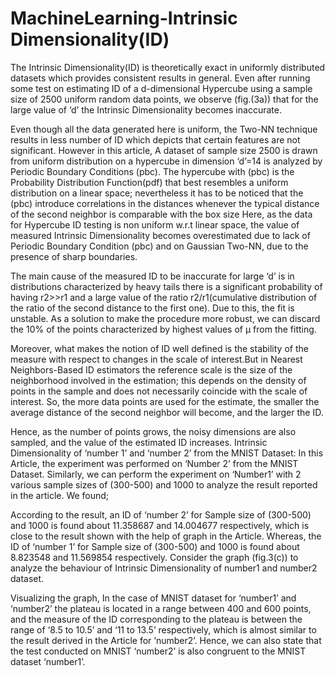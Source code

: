 # MachineLearning-Intrinsic Dimensionality(ID)
The Intrinsic Dimensionality(ID) is theoretically exact in uniformly distributed datasets which provides consistent results in general. Even after running some test on estimating ID of a d-dimensional Hypercube using a sample size of 2500 uniform random data points, we observe (fig.(3a)) that for the large value of ‘d’ the Intrinsic Dimensionality becomes inaccurate.

Even though all the data generated here is uniform, the Two-NN technique results in less number of ID which depicts that certain features are not significant. 
However in this article, A dataset of sample size 2500 is drawn from uniform distribution on a hypercube in dimension ‘d’=14 is analyzed by Periodic Boundary Conditions (pbc). The hypercube with (pbc) is the Probability Distribution Function(pdf) that best resembles a uniform distribution on a linear space; nevertheless it has to be noticed that the (pbc) introduce correlations in the distances whenever the typical distance of the second neighbor is comparable with the box size
Here,  as the data for Hypercube ID testing is non uniform w.r.t linear space, the value of measured Intrinsic Dimensionality becomes overestimated due to lack of  Periodic Boundary Condition (pbc) and on Gaussian Two-NN, due to the presence of sharp boundaries.

The main cause of the measured ID to be inaccurate for large ‘d’ is in distributions characterized by heavy tails there is a significant probability of having r2>>r1 and a large value of the ratio r2/r1(cumulative distribution of the ratio of the second distance to the first one). Due to this, the fit is unstable. As a solution to make the procedure more robust, we can discard the 10% of the points characterized by highest values of μ from the fitting.

Moreover, what makes the notion of ID well defined is the stability of the measure with respect to changes in the scale of interest.But in Nearest Neighbors-Based ID estimators the reference scale is the size of the neighborhood involved in the estimation; this depends on the density of points in the sample and does not necessarily coincide with the scale of interest. So, the more data points are used for the estimate, the smaller the average distance of the second neighbor will become, and the larger the ID.

Hence, as the number of points grows, the noisy dimensions are also sampled, and the value of the estimated ID increases.
Intrinsic Dimensionality of ‘number 1’ and ‘number 2’ from the MNIST Dataset:
In this Article, the experiment was performed on ‘Number 2’ from the MNIST Dataset. Similarly, we can perform the experiment on ‘Number1’ with 2 various sample sizes of (300-500) and 1000 to analyze the result reported in the article. We found;

According to the result, an ID of ‘number 2’ for Sample size of (300-500) and 1000 is found about 11.358687 and 14.004677 respectively, which is close to the result shown with the help of graph in the Article.
Whereas, the ID of ‘number 1’ for Sample size of (300-500) and 1000 is found about 8.823548 and 11.569854 respectively.
Consider the graph (fig.3(c)) to analyze the behaviour of Intrinsic Dimensionality of number1 and number2 dataset.

        
Visualizing the graph, In the case of MNIST dataset for ‘number1’ and ‘number2’ the plateau is located in a range between 400 and 600 points, and the measure of the ID corresponding to the plateau is between the range of ‘8.5 to 10.5’ and ‘11 to 13.5’ respectively, which is almost similar to the result derived in the Article for ‘number2’.
Hence, we can also state that the test conducted on MNIST ‘number2’ is also congruent to the MNIST dataset ‘number1’.
